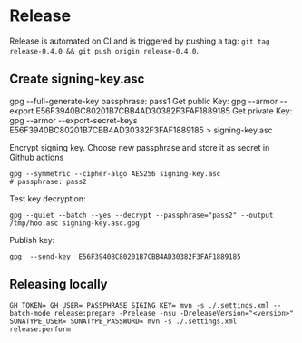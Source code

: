 # Release

Release is automated on CI and is triggered by pushing a tag: `git tag release-0.4.0 && git push origin release-0.4.0`.

## Create signing-key.asc

gpg --full-generate-key
passphrase: pass1
Get public Key: gpg --armor --export E56F3940BC80201B7CBB4AD30382F3FAF1889185 
Get private Key: gpg --armor --export-secret-keys E56F3940BC80201B7CBB4AD30382F3FAF1889185 > signing-key.asc

Encrypt signing key. Choose new passphrase and store it as secret in Github actions
```
gpg --symmetric --cipher-algo AES256 signing-key.asc
# passphrase: pass2
```

Test key decryption:
```
gpg --quiet --batch --yes --decrypt --passphrase="pass2" --output /tmp/hoo.asc signing-key.asc.gpg
```

Publish key:
```
gpg  --send-key  E56F3940BC80201B7CBB4AD30382F3FAF1889185 
```

## Releasing locally
```
GH_TOKEN= GH_USER= PASSPHRASE_SIGING_KEY= mvn -s ./.settings.xml --batch-mode release:prepare -Prelease -nsu -DreleaseVersion="<version>"
SONATYPE_USER= SONATYPE_PASSWORD= mvn -s ./.settings.xml release:perform
```
